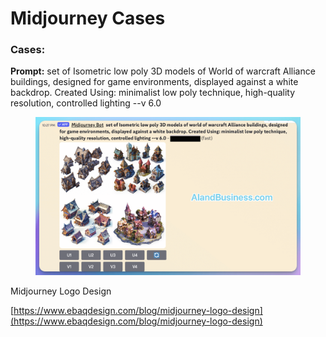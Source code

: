 # Midjourney Cases

### Cases:



**Prompt:** set of Isometric low poly 3D models of World of warcraft Alliance buildings, designed for game environments, displayed against a white backdrop. Created Using: minimalist low poly technique, high-quality resolution, controlled lighting --v 6.0

<figure><img src="../../.gitbook/assets/Midjourney Tiny 3D Game.png" alt=""><figcaption></figcaption></figure>







Midjourney Logo Design

[https://www.ebaqdesign.com/blog/midjourney-logo-design](https://www.ebaqdesign.com/blog/midjourney-logo-design)









